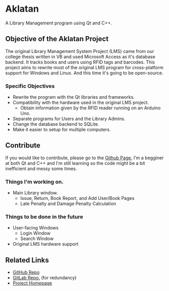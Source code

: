 # Aklatan

A Library Management program using Qt and C++.

## Objective of the Aklatan Project
The original Library Management System Project (LMS) came from our college thesis written in VB and used Microsoft Access as it's database backend.
It tracks books and users using RFID tags and barcodes. This project aims to rewrite most of the original LMS program for cross-platform support for Windows and Linux. And this time it's going to be open-source. 


### Specific Objectives
*   Rewrite the program with the Qt libraries and frameworks.
*   Compatibility with the hardware used in the original LMS project.
    * Obtain information given by the RFID reader running on an Arduino Uno.
*   Separate programs for Users and the Library Admins.
*   Change the database backend to SQLite.
*   Make it easier to setup for multiple computers.

## Contribute
If you would like to contribute, please go to the [Github Page.](https://github.com/AJigsawnHalo/aklatan) I'm a begginer at both Qt and C++ and I'm still learning so the code might be a bit inefficient and messy some times. 

### Things I'm working on.
*   Main Library window.
    * Issue, Return, Book Report, and Add User/Book Pages
    * Late Penalty and Damage Penalty Calculation

### Things to be done in the future
*   User-facing Windows
    * Login Window
    * Search Window
*   Original LMS hardware support


## Related Links
*	[GitHub Repo](https://github.com/AJigsawnHalo/aklatan "Aklatan GitHub repo")
*	[GitLab Repo.](https://gitlab.com/AJigsawnHalo/aklatan "Aklatan Gitlab repo") (for redundancy)
*   [Project Homepage](https://ajigsawnhalo.github.io/Aklatan)
